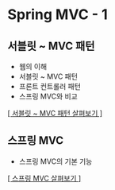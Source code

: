 # Spring MVC - 1

## 서블릿 ~ MVC 패턴

- 웹의 이해
- 서블릿 ~ MVC 패턴
- 프론트 컨트롤러 패턴
- 스프링 MVC와 비교

[[ 서블릿 ~ MVC 패턴 살펴보기 ]](https://github.com/woosungkim0123/spring-jpa-deep-dive/tree/master/spring_mvc_basic/servlet)

## 스프링 MVC

- 스프링 MVC의 기본 기능

[[ 스프링 MVC 살펴보기 ]](https://github.com/woosungkim0123/spring-jpa-deep-dive/tree/master/spring_mvc_basic/use_mvc)

